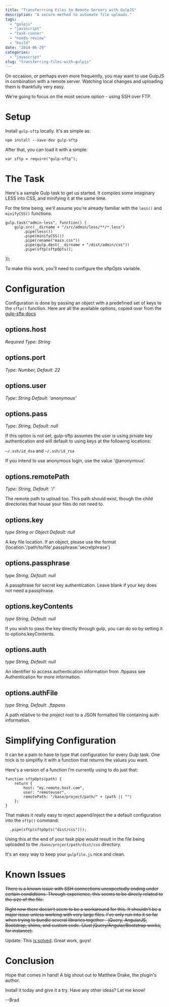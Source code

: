 ```yaml
---
title: "Transferrring Files to Remote Servers with GulpJS"
description: "A secure method to automate file uploads."
tags:
  - "gulpjs"
  - "javascript"
  - "task-runner"
  - "needs-review"
  - "build"
date: "2014-06-29"
categories:
  - "javascript"
slug: "transferring-files-with-gulpjs"
---
```


On occasion, or perhaps even more frequently, you may want to use GulpJS in combination with a remote server. Watching local changes and uploading them is thankfully very easy.

We're going to focus on the most secure option - using SSH over FTP.

# Setup

Install `gulp-sftp` locally. It's as simple as: 

	npm install --save-dev gulp-sftp
    
After that, you can load it with a simple:

	var sftp = require("gulp-sftp");

# The Task
Here's a sample Gulp task to get us started. It compiles some imaginary LESS into CSS, and minifying it at the same time.

For the time being, we'll assume you're already familiar with the `less()` and `minifyCSS()` functions.

	gulp.task("admin-less", function() {
  		gulp.src(__dirname + "/src/admin/less/**/*.less")
      		.pipe(less())
      		.pipe(minifyCSS())
      		.pipe(rename("main.css"))
      		.pipe(gulp.dest(__dirname + "/dist/admin/css"))
      		.pipe(sftp(sftpOpts));
});

To make this work, you'll need to configure the sftpOpts variable.

# Configuration
Configuration is done by passing an object with a predefined set of keys to the `sftp()` function. Here are all the available options, copied over from the [gulp-sftp docs](https://www.npmjs.org/package/gulp-sftp)

## options.host

*Required
Type: String*

## options.port

*Type: Number, Default: 22*

## options.user

*Type: String
Default: 'anonymous'*

## options.pass

*Type: String, Default: null*

If this option is not set, gulp-sftp assumes the user is using private key authentication and will default to using keys at the following locations:

`~/.ssh/id_dsa` and `~/.ssh/id_rsa`

If you intend to use anonymous login, use the value '@anonymous'.

## options.remotePath

*Type: String, Default: '/'*

The remote path to upload too. This path should exist, though the child directories that house your files do not need to.

## options.key

*type String or Object Default: null*

A key file location. If an object, please use the format {location:'/path/to/file',passphrase:'secretphrase'}

## options.passphrase

*type String, Default: null*

A passphrase for secret key authentication. Leave blank if your key does not need a passphrase.

## options.keyContents

*type String, Default: null*

If you wish to pass the key directly through gulp, you can do so by setting it to options.keyContents.
## options.auth

*type String, Default: null*

An identifier to access authentication information from .ftppass see Authentication for more information.
## options.authFile

*type String, Default: .ftppass*

A path relative to the project root to a JSON formatted file containing auth information.


# Simplifying Configuration

It can be a pain to have to type that configuration for every Gulp task. One trick is to simplifiy it with a function that returns the values you want.

Here's a version of a function I'm currently using to do just that:

    function sftpOpts(path) {
        return {
            host: "my.remote.host.com",
            user: "remoteuser",
            remotePath: "/base/project/path/" + (path || "")
        };
    }
    
That makes it really easy to inject append/inject the a default configuration into the `sftp()` command:

      .pipe(sftp(sftpOpts("dist/css")));

Using this at the end of your task pipe would result in the file being uploaded to the `/base/project/path/dist/css` directory.

It's an easy way to keep your `gulpfile.js` nice and clean.

# Known Issues

~~There is a known issue with SSH connections unexpectedly ending under certain condidtions. Through experience, this seems to be direcly related to the size of the file.~~

~~Right now there doesn't seem to be a workaround for this. It shouldn't be a major issue unless working with very large files. I've only run into it so far when trying to bundle several libraries together - jQuery, AngularJS, Bootstrap, shims, and custom code. (Just jQuery/Angular/Bootstrap works, for instance).~~

Update: This [is solved](https://www.npmjs.com/package/gulp-sftp#error-sftp-abrupt-closure). Great work, guys!

# Conclusion

Hope that comes in hand! A big shout out to Matthew Drake, the plugin's author. 

Install it today and give it a try. Have any other ideas? Let me know!

--Brad
